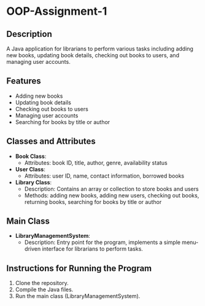 # OOP-Assignment-1

## Description
A Java application for librarians to perform various tasks including adding new books, updating book details, checking out books to users, and managing user accounts.

## Features
- Adding new books
- Updating book details
- Checking out books to users
- Managing user accounts
- Searching for books by title or author

## Classes and Attributes
- **Book Class**:
  - Attributes: book ID, title, author, genre, availability status
- **User Class**:
  - Attributes: user ID, name, contact information, borrowed books
- **Library Class**:
  - Description: Contains an array or collection to store books and users
  - Methods: adding new books, adding new users, checking out books, returning books, searching for books by title or author

## Main Class
- **LibraryManagementSystem**:
  - Description: Entry point for the program, implements a simple menu-driven interface for librarians to perform tasks.

## Instructions for Running the Program
1. Clone the repository.
2. Compile the Java files.
3. Run the main class (LibraryManagementSystem).

